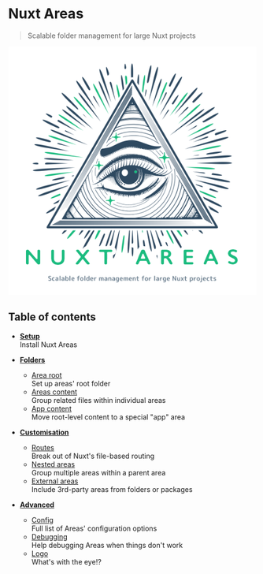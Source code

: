 # Nuxt Areas

> Scalable folder management for large Nuxt projects

<p align="center">
  <img src="https://raw.githubusercontent.com/davestewart/nuxt-areas/master/docs/nuxt-areas.png" alt="Nuxt Areas">
</p>

## Table of contents

- [**Setup**](./setup.md)<br>
  Install Nuxt Areas

- [**Folders**](./folders.md)

  - [Area root](./folders.md#area-root)<br>
    Set up areas' root folder
  - [Areas content](./folders.md#areas-content)<br>
    Group related files within individual areas
  - [App content](./folders.md#app-content)<br>
    Move root-level content to a special "app" area

- [**Customisation**](./customisation.md)

  - [Routes](./customisation.md#routes)<br>
    Break out of Nuxt's file-based routing
  - [Nested areas](./customisation.md#nested-areas)<br>
    Group multiple areas within a parent area
  - [External areas](./customisation.md#external-areas)<br>
    Include 3rd-party areas from folders or packages 

- **[Advanced](./advanced.md)**

  - [Config](./advanced.md#debugging)<br>
    Full list of Areas' configuration options
  - [Debugging](./advanced.md#debugging)<br>
    Help debugging Areas when things don't work
  - [Logo](./advanced.md#logo)<br>
    What's with the eye!?

